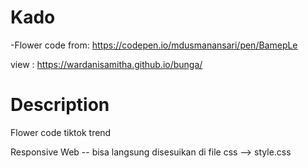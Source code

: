 # Kado
-Flower code from: https://codepen.io/mdusmanansari/pen/BamepLe



view : https://wardanisamitha.github.io/bunga/

# Description
Flower code tiktok trend 

Responsive Web -- bisa langsung disesuikan di file css --> style.css



